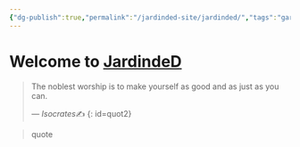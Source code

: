 ```yaml
---
{"dg-publish":true,"permalink":"/jardinded-site/jardinded/","tags":"gardenEntry","dgHomeLink":true,"dgPassFrontmatter":false}
---
```


# Welcome to <u>JardindeD</u>


> The noblest worship is to make yourself as good and as just as you can.
>
> &mdash; <cite>Isocrates</cite>✍️ 
{: id=quot2}

>   quote

